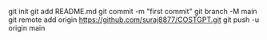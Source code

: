 git init
git add README.md
git commit -m "first commit"
git branch -M main
git remote add origin https://github.com/suraj8877/COSTGPT.git
git push -u origin main